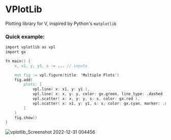 # VPlotLib

Plotting library for V, inspired by Python's `matplotlib`

### Quick example:

```v
import vplotlib as vpl
import gx

fn main() {
	x, x1, y, y1, s := ... // inputs

	mut fig := vpl.figure(title: 'Multiple Plots')
	fig.add(
		plots: [
			vpl.line( x: x1, y: y1 ),
			vpl.line( x: x, y: y, color: gx.green, line_type: .dashed ),
			vpl.scatter( x: x, y: y, s: s, color: gx.red ),
			vpl.scatter( x: x1, y: y1, s: s, color: gx.cyan, marker: .square ),
		]
	)
	fig.show()
}
```

![vplotlib_Screenshot 2022-12-31 004456](https://user-images.githubusercontent.com/34854740/210105140-d5fd7242-be5c-431d-af67-a93428390c00.png)
